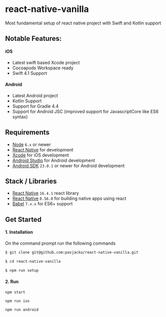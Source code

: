 # react-native-vanilla
Most fundamental setup of react native project with Swift and Kotlin support

## Notable Features:

#### iOS
- Latest swift based Xcode project
- Cocoapods Workspace ready
- Swift 4.1 Support

#### Android
- Latest Android project
- Kotlin Support
- Support for Gradle 4.4 
- Support for Android JSC (improved support for JavascriptCore like ES6 syntax)


## Requirements
- [Node](https://nodejs.org) `6.x` or newer
- [React Native](http://facebook.github.io/react-native/docs/getting-started.html) for development
- [Xcode](https://developer.apple.com/xcode/) for iOS development
- [Android Studio](https://developer.android.com/studio/index.html) for Android development
- [Android SDK](https://developer.android.com/sdk/) `23.0.1` or newer for Android development

## Stack / Libraries
- [React Native](https://facebook.github.io/react/) `16.4.1` react library
- [React Native](https://facebook.github.io/react-native/) `0.56.0` for building native apps using react
- [Babel](http://babeljs.io/) `7.x.x` for ES6+ support


## Get Started


#### 1. Installation

On the command prompt run the following commands

```sh
$ git clone git@github.com:pavjacko/react-native-vanilla.git

$ cd react-native-vanilla

$ npm run setup
```
#### 2. Run
```
npm start

npm run ios

npm run android
```
